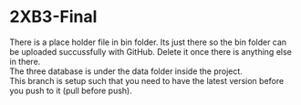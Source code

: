 # 2XB3-Final

There is a place holder file in bin folder. Its just there so the bin folder can be uploaded succussfully with GitHub. Delete it once there is anything else in there.\
The three database is under the data folder inside the project.\
This branch is setup such that you need to have the latest version before you push to it (pull before push).
